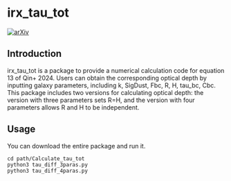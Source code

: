 # irx_tau_tot
[![arXiv](https://img.shields.io/badge/arxiv.org/abs/2312.16700-blue)](http://arxiv.org/abs/2312.16700)

## Introduction
irx_tau_tot is a package to provide a numerical calculation code for equation 13 of Qin+ 2024. Users can obtain the corresponding optical depth by inputting galaxy parameters, including k, SigDust, Fbc, R, H, tau_bc, Cbc.
This package includes two versions for calculating optical depth: the version with three parameters sets R=H, and the version with four parameters allows R and H to be independent.

## Usage
You can download the entire package and run it.
```
cd path/Calculate_tau_tot
python3 tau_diff_3paras.py
python3 tau_diff_4paras.py
```
